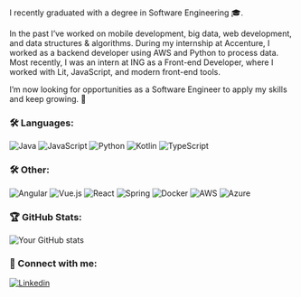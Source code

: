I recently graduated with a degree in Software Engineering 🎓.

In the past I’ve worked on mobile development, big data, web development, and data structures & algorithms.
During my internship at Accenture, I worked as a backend developer using AWS and Python to process data.
Most recently, I was an intern at ING as a Front-end Developer, where I worked with Lit, JavaScript, and modern front-end tools.

I’m now looking for opportunities as a Software Engineer to apply my skills and keep growing. 🚀

### 🛠 Languages:
![Java](https://img.shields.io/badge/Java-ED8B00?style=for-the-badge&logo=java&logoColor=white)
![JavaScript](https://img.shields.io/badge/JavaScript-323330?style=for-the-badge&logo=javascript&logoColor=F7DF1E)
![Python](https://img.shields.io/badge/Python-3670A0?style=for-the-badge&logo=python&logoColor=ffdd54)
![Kotlin](https://img.shields.io/badge/Kotlin-0095D5?style=for-the-badge&logo=kotlin&logoColor=white)
![TypeScript](https://img.shields.io/badge/TypeScript-007ACC?style=for-the-badge&logo=typescript&logoColor=white)

### 🛠 Other:
![Angular](https://img.shields.io/badge/Angular-DD0031?style=for-the-badge&logo=angular&logoColor=white)
![Vue.js](https://img.shields.io/badge/Vue.js-4FC08D?style=for-the-badge&logo=vue.js&logoColor=white)
![React](https://img.shields.io/badge/React-61DAFB?style=for-the-badge&logo=react&logoColor=white)
![Spring](https://img.shields.io/badge/Spring-6DB33F?style=for-the-badge&logo=spring&logoColor=white)
![Docker](https://img.shields.io/badge/Docker-2496ED?style=for-the-badge&logo=docker&logoColor=white)
![AWS](https://img.shields.io/badge/Amazon_AWS-232F3E?style=for-the-badge&logo=amazon-aws&logoColor=white)
![Azure](https://img.shields.io/badge/Microsoft_Azure-0078D4?style=for-the-badge&logo=microsoft-azure&logoColor=white)

### 🏆 GitHub Stats:
![Your GitHub stats](https://github-readme-stats.vercel.app/api?username=mgyanku&show_icons=true&theme=dark)

### 🌟 Connect with me:
[![Linkedin](https://img.shields.io/badge/LinkedIn-blue?style=flat&logo=linkedin&logoColor=white)](https://www.linkedin.com/in/myanku/)


